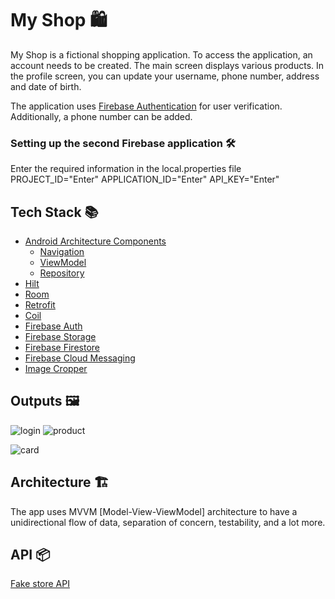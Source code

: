 # My Shop 🛍

My Shop is a fictional shopping application. To access the application, an account needs to be created. The main screen displays various products. In the profile screen, you can update your username, phone number, address and date of birth.

The application uses [Firebase Authentication](https://firebase.google.com/docs/auth) for user verification. Additionally, a phone number can be added.

### <b>Setting up the second Firebase application</b> 🛠

Enter the required information in the local.properties file 
PROJECT_ID="Enter"
APPLICATION_ID="Enter"
API_KEY="Enter"
 
## Tech Stack 📚

* [Android Architecture Components](https://developer.android.com/topic/architecture)
    * [Navigation](https://developer.android.com/guide/navigation)
    * [ViewModel](https://developer.android.com/topic/libraries/architecture/viewmodel)
    * [Repository](https://developer.android.com/topic/architecture/data-layer?hl=en)
* [Hilt](https://developer.android.com/training/dependency-injection/hilt-android)
* [Room](https://developer.android.com/training/data-storage/room)
* [Retrofit](https://github.com/square/retrofit)
* [Coil](https://github.com/coil-kt/coil)
* [Firebase Auth](https://firebase.google.com/docs/auth)
* [Firebase Storage](https://firebase.google.com/docs/storage?hl=en)
* [Firebase Firestore](https://firebase.google.com/docs/firestore?hl=en)
* [Firebase Cloud Messaging](https://firebase.google.com/docs/cloud-messaging)
* [Image Cropper](https://github.com/mr0xf00/easycrop)

## Outputs 🖼
![login](https://github.com/shiv-eng/ComposeShoppingApp/assets/59472647/7cede3cc-012f-4038-9abb-32e0c7554192)
![product](https://github.com/shiv-eng/ComposeShoppingApp/assets/59472647/b3ed67b6-e98b-4e93-b9a0-1573eee5b698)

![card](https://github.com/shiv-eng/ComposeShoppingApp/assets/59472647/83355535-e6e0-4e8f-aa0a-eca7139797e5)

## Architecture 🏗
The app uses MVVM [Model-View-ViewModel] architecture to have a unidirectional flow of data, separation of concern, testability, and a lot more.


## API 📦
[Fake store API](https://fakestoreapi.com/)

